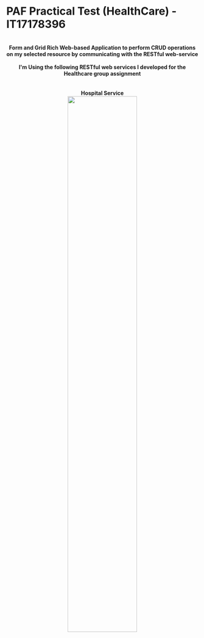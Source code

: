 # PAF Practical Test (HealthCare) - IT17178396
<p align="center">
  <b><br>Form and Grid Rich Web-based Application to perform CRUD operations on my selected resource by communicating with the RESTful web-service<br><br></b>
  <b>I'm Using the following RESTful web services I developed for the Healthcare group assignment</b><br><br>
  <b><br>Hospital Service</b>
   <br>
 <img width="60%" src="https://www.shutterstock.com/image-vector/hospital-building-icon-325694486">
   </p>
</p>
